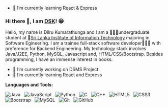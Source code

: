- 🌱 I’m currently learning React & Express
### Hi there 👋, I am [DSK]()! 😁

Hello, my name is Dilru Kumarathunga and I am a 👩🏽‍🎓undergraduate student at 🏫[Sri Lanka Institute of Information Technology](https://www.sliit.lk/) majoring in Software Egineering. I am a trainee full-stack software developer👩🏽‍💻 with preference for Backend Engineering. My technology stack involves Java/J2EE, Python, MySQL, Javascript and, HTML/CSS/Bootstrap. Besides programming, I have an immense interest in books.

- 🔭 I’m currently working on DSMS Project
- 🌱 I’m currently learning React and Express

**Languages and Tools:** 

![Java](https://img.shields.io/badge/-Java-black?style=for-the-badge&logo=appveyor)&nbsp;&nbsp;
![JavaScript](https://img.shields.io/badge/-JavaScript-black?style=for-the-badge&logo=appveyor)&nbsp;&nbsp;
![Python](https://img.shields.io/badge/-Python-black?style=for-the-badge&logo=appveyor)&nbsp;&nbsp;
![C](https://img.shields.io/badge/-C-black?style=for-the-badge&logo=appveyor)&nbsp;&nbsp;
![C++](https://img.shields.io/badge/-Cpp-black?style=for-the-badge&logo=appveyor)&nbsp;&nbsp;
![HTML5](https://img.shields.io/badge/-HTML5-black?style=for-the-badge&logo=appveyor)&nbsp;&nbsp;
![CSS3](https://img.shields.io/badge/-CSS3-black?style=for-the-badge&logo=appveyor)&nbsp;&nbsp;
![Bootstrap](https://img.shields.io/badge/-Bootstrap-black?style=for-the-badge&logo=appveyor)&nbsp;&nbsp;
![MySQL](https://img.shields.io/badge/-MySQL-black?style=for-the-badge&logo=appveyor)&nbsp;&nbsp;
![Git](https://img.shields.io/badge/-Git-black?style=for-the-badge&logo=appveyor)&nbsp;&nbsp;
![GitHub](https://img.shields.io/badge/-GitHub-black?style=for-the-badge&logo=appveyor)&nbsp;&nbsp;
